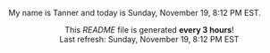 My name is Tanner and today is Sunday, November 19, 8:12 PM EST.

<p align="center">This <i>README</i> file is generated <b>every 3 hours</b>!</br>Last refresh: Sunday, November 19, 8:12 PM EST<br /></p>
